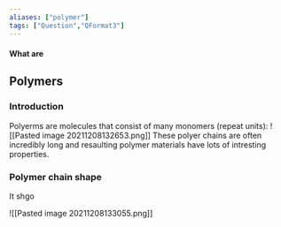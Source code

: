 ```yaml
---
aliases: ["polymer"]
tags: ["Question","QFormat3"]
---
```


#### What are
## Polymers
### Introduction
Polyerms are molecules that consist of many monomers (repeat units):
![[Pasted image 20211208132653.png]]
These polyer chains are often incredibly long and resaulting polymer materials have lots of intresting properties.

### Polymer chain shape
It shgo

![[Pasted image 20211208133055.png]]